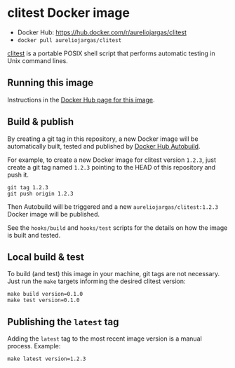 # clitest Docker image

- Docker Hub: https://hub.docker.com/r/aureliojargas/clitest
- `docker pull aureliojargas/clitest`

[clitest](https://github.com/aureliojargas/clitest) is a portable POSIX shell script that performs automatic testing in Unix command lines.


## Running this image

Instructions in the [Docker Hub page for this image](https://hub.docker.com/r/aureliojargas/clitest).


## Build & publish

By creating a git tag in this repository, a new Docker image will be automatically built, tested and published by [Docker Hub Autobuild](https://docs.docker.com/docker-hub/builds/).

For example, to create a new Docker image for clitest version `1.2.3`, just create a git tag named `1.2.3` pointing to the HEAD of this repository and push it.

    git tag 1.2.3
    git push origin 1.2.3

Then Autobuild will be triggered and a new `aureliojargas/clitest:1.2.3` Docker image will be published.

See the `hooks/build` and `hooks/test` scripts for the details on how the image is built and tested.


## Local build & test

To build (and test) this image in your machine, git tags are not necessary. Just run the `make` targets informing the desired clitest version:

    make build version=0.1.0
    make test version=0.1.0


## Publishing the `latest` tag

Adding the `latest` tag to the most recent image version is a manual process. Example:

    make latest version=1.2.3
